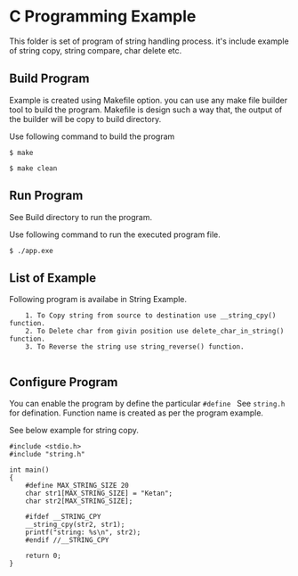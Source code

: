 # C Programming Example
This folder is set of program of string handling process. it's include example of string copy, string compare, char delete etc.

## Build Program
Example is created using Makefile option. you can use any make file builder tool to build the program.
Makefile is design such a way that, the output of the builder will be copy to build directory. 

Use following command to build the program

```
$ make

$ make clean

```

## Run Program
See Build directory to run the program.

Use following command to run the executed program file.

`$ ./app.exe`

## List of Example
Following program is availabe in String Example.


```
    1. To Copy string from source to destination use __string_cpy() function.
    2. To Delete char from givin position use delete_char_in_string() function.
    3. To Reverse the string use string_reverse() function.


```

## Configure Program
You can enable the program by define the particular `#define ` See `string.h` for defination.
Function name is created as per the program example. 

See below example for string copy.

```
#include <stdio.h>
#include "string.h"

int main()
{
	#define MAX_STRING_SIZE 20
	char str1[MAX_STRING_SIZE] = "Ketan";
	char str2[MAX_STRING_SIZE];

	#ifdef __STRING_CPY
	__string_cpy(str2, str1);
	printf("string: %s\n", str2);
	#endif //__STRING_CPY
	
	return 0;
}

```

	